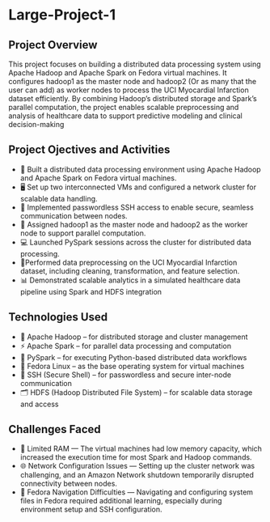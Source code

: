 # Large-Project-1
## Project Overview
This project focuses on building a distributed data processing system using Apache Hadoop and Apache Spark on Fedora virtual machines. It configures hadoop1 as the master node and hadoop2 (Or as many that the user can add) as worker nodes to process the UCI Myocardial Infarction dataset efficiently. By combining Hadoop’s distributed storage and Spark’s parallel computation, the project enables scalable preprocessing and analysis of healthcare data to support predictive modeling and clinical decision-making
## Project Ojectives and Activities
- 🧠 Built a distributed data processing environment using Apache Hadoop and Apache Spark on Fedora virtual machines.
- 🖥️ Set up two interconnected VMs and configured a network cluster for scalable data handling.
- 🔑 Implemented passwordless SSH access to enable secure, seamless communication between nodes.
- 🧩 Assigned hadoop1 as the master node and hadoop2 as the worker node to support parallel computation.
- 💻 Launched PySpark sessions across the cluster for distributed data processing.
- 🧹Performed data preprocessing on the UCI Myocardial Infarction dataset, including cleaning, transformation, and feature selection.
- 📊 Demonstrated scalable analytics in a simulated healthcare data pipeline using Spark and HDFS integration
## Technologies Used
- 🐘 Apache Hadoop – for distributed storage and cluster management
- ⚡ Apache Spark – for parallel data processing and computation
- 🐍 PySpark – for executing Python-based distributed data workflows
- 🧩 Fedora Linux – as the base operating system for virtual machines
- 🔑 SSH (Secure Shell) – for passwordless and secure inter-node communication
- 🗂️ HDFS (Hadoop Distributed File System) – for scalable data storage and access
## Challenges Faced
- 💾 Limited RAM — The virtual machines had low memory capacity, which increased the execution time for most Spark and Hadoop commands.
- 🌐 Network Configuration Issues — Setting up the cluster network was challenging, and an Amazon Network shutdown temporarily disrupted connectivity between nodes.
- 🐧 Fedora Navigation Difficulties — Navigating and configuring system files in Fedora required additional learning, especially during environment setup and SSH configuration.
